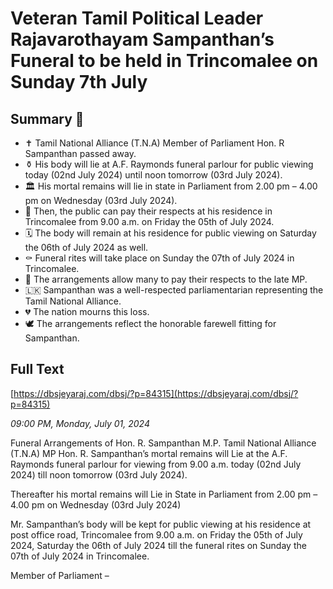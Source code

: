 # Veteran Tamil Political Leader Rajavarothayam Sampanthan’s Funeral to be held  in Trincomalee on Sunday 7th July

## Summary 🤖

- ✝️ Tamil National Alliance (T.N.A) Member of Parliament Hon. R Sampanthan passed away. 
- ⚱️ His body will lie at A.F. Raymonds funeral parlour for public viewing today (02nd July 2024) until noon tomorrow (03rd July 2024).
- 🏛 His mortal remains will lie in state in Parliament from 2.00 pm – 4.00 pm on Wednesday (03rd July 2024).
- 🏡 Then, the public can pay their respects at his residence in Trincomalee from 9.00 a.m. on Friday the 05th of July 2024.
- 🗓 The body will remain at his residence for public viewing on Saturday the 06th of July 2024 as well.
- ⚰️ Funeral rites will take place on Sunday the 07th of July 2024 in Trincomalee.
- 🙏 The arrangements allow many to pay their respects to the late MP.
- 🇱🇰 Sampanthan was a well-respected parliamentarian representing the Tamil National Alliance.
- 💔 The nation mourns this loss. 
- 🕊 The arrangements reflect the honorable farewell fitting for Sampanthan.

## Full Text

[https://dbsjeyaraj.com/dbsj/?p=84315](https://dbsjeyaraj.com/dbsj/?p=84315)

*09:00 PM, Monday, July 01, 2024*

Funeral Arrangements of Hon. R. Sampanthan M.P. Tamil National Alliance (T.N.A) MP Hon. R. Sampanthan’s mortal remains will Lie at the A.F. Raymonds funeral parlour for viewing from 9.00 a.m. today (02nd July 2024) till noon tomorrow (03rd July 2024).

Thereafter his mortal remains will Lie in State in Parliament from 2.00 pm – 4.00 pm on Wednesday (03rd July 2024)

Mr. Sampanthan’s body will be kept for public viewing at his residence at post office road, Trincomalee from 9.00 a.m. on Friday the 05th of July 2024, Saturday the 06th of July 2024 till the funeral rites on Sunday the 07th of July 2024 in Trincomalee.

Member of Parliament –


